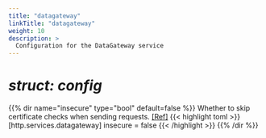 ```yaml
---
title: "datagateway"
linkTitle: "datagateway"
weight: 10
description: >
  Configuration for the DataGateway service
---
```


# _struct: config_

{{% dir name="insecure" type="bool" default=false %}}
Whether to skip certificate checks when sending requests. [[Ref]](https://github.com/cs3org/reva/tree/master/internal/http/services/datagateway/datagateway.go#L61)
{{< highlight toml >}}
[http.services.datagateway]
insecure = false
{{< /highlight >}}
{{% /dir %}}

